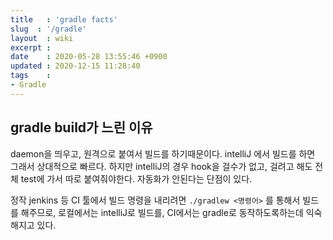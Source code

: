 ```yaml
---
title   : 'gradle facts' 
slug  : '/gradle'
layout  : wiki 
excerpt : 
date    : 2020-05-28 13:55:46 +0900
updated : 2020-12-15 11:28:40
tags    : 
- Gradle
---
```


## gradle build가 느린 이유

daemon을 띄우고, 원격으로 붙여서 빌드를 하기때문이다. intelliJ 에서 빌드를 하면 그래서 상대적으로 빠르다. 하지만 intelliJ의 경우 hook을 걸수가 없고, 걸려고 해도 전체 test에 가서 따로 붙여줘야한다. 자동화가 안된다는 단점이 있다.

정작 jenkins 등 CI 툴에서 빌드 명령을 내리려면 `./gradlew <명령어>` 를 통해서 빌드를 해주므로, 로컬에서는 intelliJ로 빌드를, CI에서는 gradle로 동작하도록하는데 익숙해지고 있다.



